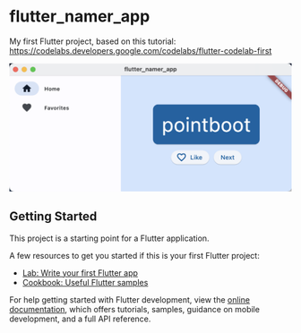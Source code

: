 # flutter_namer_app

My first Flutter project, based on this tutorial: 
https://codelabs.developers.google.com/codelabs/flutter-codelab-first

![Screenshot](screenshots/flutter-namer-app-screenshot.png)

## Getting Started

This project is a starting point for a Flutter application.

A few resources to get you started if this is your first Flutter project:

- [Lab: Write your first Flutter app](https://docs.flutter.dev/get-started/codelab)
- [Cookbook: Useful Flutter samples](https://docs.flutter.dev/cookbook)

For help getting started with Flutter development, view the
[online documentation](https://docs.flutter.dev/), which offers tutorials,
samples, guidance on mobile development, and a full API reference.
